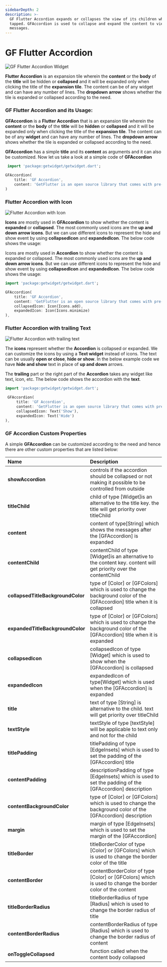 ```yaml
---
sidebarDepth: 2
description: >-
  GF Flutter Accordion expands or collapses the view of its children when it is
  tapped. GFAccordion is used to collapse and expand the content to view the
  messages.
---
```


# GF Flutter Accordion

![GF Flutter Accordion Widget](https://ik.imagekit.io/ionicfirebaseapp/getwidget/docs/tr:w-800,f-auto/Accordion_UXKLspZ4L.png)

**Flutter Accordion** is an expansion tile wherein the **content** or the **body** of the **title** will be hidden or **collapsed** and it will be expanded only when clicking the title of the **expansion tile**. The content can be of any widget and can have any number of lines. The **dropdown** **arrow** shows whether the tile is expanded or collapsed according to the need.

### GF Flutter Accordion and its Usage:

**GFAccordion** is a **Flutter Accordion** that is an expansion tile wherein the **content** or the **body** of the **title** will be **hidden** or **collapsed** and it will be expanded only when clicking the title of the **expansion tile**. The content can be of any **widget** and can have any number of lines. The **dropdown** **arrow** shows whether the tile is expanded or collapsed according to the need. 

**GFAccordion** has a simple **title** and its **content** as arguments and it can also be customized. Now let us take a look at a simple code of **GFAccordion**

```dart
 import 'package:getwidget/getwidget.dart';

GFAccordion(
    title: 'GF Accordion',
    content: 'GetFlutter is an open source library that comes with pre-build 1000+ UI components.'
)
```

### Flutter Accordion with Icon

![Flutter Accordion with Icon](https://ik.imagekit.io/ionicfirebaseapp/getwidget/docs/tr:w-800,f-auto/accordion-with-icon-2x_zWtnsZQmZ.png)

**Icons** are mostly used in **GFAccordion** to show whether the content is **expanded** or **collapsed**. The most commonly used icons are the **up and down arrow icons**. But we can use different icons to represent the hide and show event by using **collapsedIcon** and **expandedIcon**. The below code shows the usage:

Icons are mostly used in **Accordion** to show whether the content is expanded or collapsed. The most commonly used icons are the **up and down arrow icons**. But we can use different icons to represent the hide and show event by using **collapsedIcon** and **expandedIcon**. The below code shows the usage:

```dart
import 'package:getwidget/getwidget.dart';

GFAccordion(
    title: 'GF Accordion',
    content: 'GetFlutter is an open source library that comes with pre-build 1000+ UI components.',
    collapsedIcon: Icon(Icons.add),
    expandedIcon: Icon(Icons.minimize)
),
```

### Flutter Accordion with trailing Text

![Flutter Accordion with trailing text](https://ik.imagekit.io/ionicfirebaseapp/getwidget/docs/tr:w-800,f-auto/accordian-with-text-2x_zitIBS6DI_FMr8uWr38.png)

The **icons** represent whether the **Accordion** is collapsed or expanded. We can customize the icons by using a **Text widget** instead of icons. The text can be usually **open or close**, **hide or show**. In the below example code we have **hide and show** text in place of **up and down** arrows.

The **trailing** part or the right part of the **Accordion** takes any widget like text, icon, etc. The below code shows the accordion with the **text**.

```dart
import 'package:getwidget/getwidget.dart';

 GFAccordion(
     title: 'GF Accordion',
     content: 'GetFlutter is an open source library that comes with pre-build 1000+ UI components.',
     collapsedIcon: Text('Show'),
     expandedIcon: Text('Hide')
),
```

### GF Accordion Custom Properties

A simple **GFAccordion** can be customized according to the need and hence there are other custom properties that are listed below:

| Name | Description |
| :--- | :--- |
| **showAccordion** | controls if the accordion should be collapsed or not making it possible to be controlled from outside |
| **titleChild** | child of type \[Widget\]is an alternative to the title key. the title will get priority over titleChild |
| **content** | content of type\[String\] which shows the messages after the \[GFAccordion\] is expanded |
| **contentChild** | contentChild of type \[Widget\]is an alternative to the content key. content will get priority over the contentChild |
| **collapsedTitleBackgroundColor** | type of \[Color\] or \[GFColors\] which is used to change the background color of the \[GFAccordion\] title when it is collapsed |
| **expandedTitleBackgroundColor** | type of \[Color\] or \[GFColors\] which is used to change the background color of the \[GFAccordion\] title when it is expanded |
| **collapsedIcon** | collapsedIcon of type \[Widget\] which is used to show when the \[GFAccordion\] is collapsed |
| **expandedIcon** | expandedIcon of type\[Widget\] which is used when the \[GFAccordion\] is expanded |
| **title** | text of type \[String\] is alternative to the child. text will get priority over titleChild |
| **textStyle** | textStyle of type \[textStyle\] will be applicable to text only and not for the child |
| **titlePadding** | titlePadding of type \[EdgeInsets\] which is used to set the padding of the \[GFAccordion\] title |
| **contentPadding** | descriptionPadding of type \[EdgeInsets\] which is used to set the padding of the \[GFAccordion\] description |
| **contentBackgroundColor** | type of \[Color\] or \[GFColors\] which is used to change the background color of the \[GFAccordion\] description |
| **margin** | margin of type \[EdgeInsets\] which is used to set the margin of the \[GFAccordion\] |
| **titleBorder** | titleBorderColor of type  \[Color\] or \[GFColors\] which is used to change the border color of the title |
| **contentBorder** | contentBorderColor of type  \[Color\] or \[GFColors\] which is used to change the border color of the content |
| **titleBorderRadius** | titleBorderRadius of type  \[Radius\]  which is used to change the border radius of title |
| **contentBorderRadius** | contentBorderRadius of type  \[Radius\]  which is used to change the border radius of content |
| **onToggleCollapsed** | function called when the content body collapsed |

